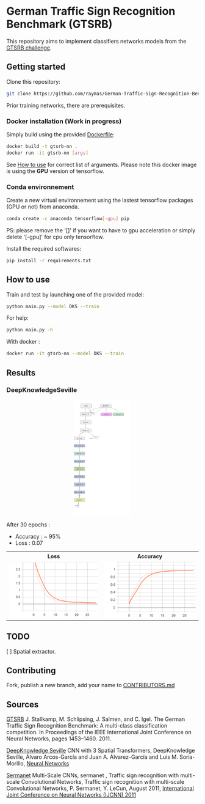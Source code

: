 # German Traffic Sign Recognition Benchmark (GTSRB)

This repository aims to implement classifiers networks models from the [GTSRB challenge](http://benchmark.ini.rub.de/?section=gtsrb&subsection=news).

## Getting started

Clone this repository:

```bash
git clone https://github.com/raymas/German-Traffic-Sign-Recognition-Benchmark.git
```

Prior training networks, there are prerequisites.

### Docker installation (Work in progress)

Simply build using the provided [Dockerfile](Dockerfile):

```bash
docker build -t gtsrb-nn .
docker run -it gtsrb-nn [args]
```

See [How to use](#how-to-use) for correct list of arguments. Please note this docker image is using the **GPU** version of tensorflow.

### Conda environnement

Create a new virtual environnement using the lastest tensorflow packages (GPU or not) from anaconda.

```bash
conda create -c anaconda tensorflow[-gpu] pip
```

PS: please remove the '[]' if you want to have to gpu acceleration or simply delete '[-gpu]' for cpu only tensorflow.

Install the required softwares:

```bash
pip install -r requirements.txt
```

## How to use

Train and test by launching one of the provided model:

```bash
python main.py --model DKS --train
```

For help:

```bash
python main.py -h
```

With docker :

```bash
docker run -it gtsrb-nn --model DKS --train
```

## Results

### DeepKnowledgeSeville
<p align="center">
    <img src="https://raw.githubusercontent.com/raymas/German-Traffic-Sign-Recognition-Benchmark/master/example-results/DKS/network_dks.png" height="300" />
</p>

After 30 epochs :

* Accuracy : ~ 95%
* Loss : 0.07

<table>
    <tr>
        <th>Loss</th>
        <th>Accuracy</th>
    </tr>
    <tr>
        <td><img src="https://raw.githubusercontent.com/raymas/German-Traffic-Sign-Recognition-Benchmark/master/example-results/DKS/epoch_loss.svg?sanitize=true" width=300></td>
        <td><img src="https://raw.githubusercontent.com/raymas/German-Traffic-Sign-Recognition-Benchmark/master/example-results/DKS/epoch_acc.svg?sanitize=true" width=300></td>
    </tr>
</table>

## TODO

[ ] Spatial extractor.

## Contributing

Fork, publish a new branch, add your name to [CONTRIBUTORS.md](CONTRIBUTORS.md)

## Sources

[GTSRB](http://benchmark.ini.rub.de/) J. Stallkamp, M. Schlipsing, J. Salmen, and C. Igel. The German Traffic Sign Recognition Benchmark: A multi-class classification competition. In Proceedings of the IEEE International Joint Conference on Neural Networks, pages 1453–1460. 2011.

[DeepKnowledge Seville]() CNN with 3 Spatial Transformers, DeepKnowledge Seville, Álvaro Arcos-García and Juan A. Álvarez-García and Luis M. Soria-Morillo, [Neural Networks](https://doi.org/10.1016/j.neunet.2018.01.005)

[Sermanet](http://yann.lecun.com/exdb/publis/pdf/sermanet-ijcnn-11.pdf) Multi-Scale CNNs, sermanet , Traffic sign recognition with multi-scale Convolutional Networks, Traffic sign recognition with multi-scale Convolutional Networks, P. Sermanet, Y. LeCun, August 2011, [International Joint Conference on Neural Networks (IJCNN) 2011](http://dx.doi.org/10.1109/IJCNN.2011.6033589)
